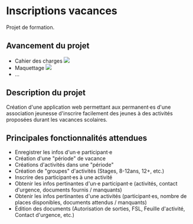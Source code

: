# Inscriptions vacances

Projet de formation.

## Avancement du projet

- Cahier des charges ![](https://geps.dev/progress/95)
- Maquettage ![](https://geps.dev/progress/70)
- ...

## Description du projet

Création d'une application web permettant aux permanent·es d'une association jeunesse d'inscrire facilement des jeunes à des activités proposées durant les vacances scolaires.

## Principales fonctionnalités attendues

- Enregistrer les infos d'un·e participant·e
- Création d'une "période" de vacance
- Créations d'activités dans une "période"
- Création de "groupes" d'activités (Stages, 8-12ans, 12+, etc.)
- Inscrire des participant·es à une activité
- Obtenir les infos pertinantes d'un·e participant·e (activités, contact d'urgence, documents fournis / manquants)
- Obtenir les infos pertinantes d'une activités (participant·es, nombre de places disponibles, documents attendus / manquants)
- Édition des documents (Autorisation de sorties, FSL, Feuille d'activité, Contact d'urgence, etc.)
